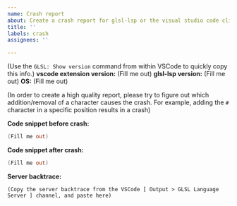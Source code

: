 ```yaml
---
name: Crash report
about: Create a crash report for glsl-lsp or the visual studio code client extension
title: ''
labels: crash
assignees: ''

---
```


(Use the `GLSL: Show version` command from within VSCode to quickly copy this info.)
**vscode extension version:** (Fill me out)
**glsl-lsp version:** (Fill me out)
**OS:** (Fill me out)

(In order to create a high quality report, please try to figure out which addition/removal of a character causes the crash. For example, adding the `#` character in a specific position results in a crash)

**Code snippet before crash:**
```glsl
(Fill me out)
```

**Code snippet after crash:**
```glsl
(Fill me out)
```

**Server backtrace:**
```text
(Copy the server backtrace from the VSCode [ Output > GLSL Language Server ] channel, and paste here)
```
